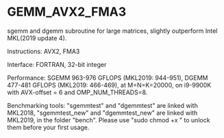 # GEMM_AVX2_FMA3
sgemm and dgemm subroutine for large matrices, slightly outperform Intel MKL(2019 update 4).

Instructions: AVX2, FMA3

Interface: FORTRAN, 32-bit integer

Performance: SGEMM 963-976 GFLOPS (MKL2019: 944-951), DGEMM 477-481 GFLOPS (MKL2019: 466-469), at M=N=K=20000, on i9-9900K with AVX-offset = 6 and OMP_NUM_THREADS=8.

Benchmarking tools: "sgemmtest" and "dgemmtest" are linked with MKL2018, "sgemmtest_new" and "dgemmtest_new" are linked with MKL2019, in the folder "bench". Please use "sudo chmod +x <file>" to unlock them before your first usage.

